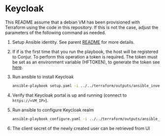 # Keycloak

This README assume that a debian VM has been provisioned with Terraform using the code in this repository. If this is not the case, adjust the parameters of the following command as needed.

1. Setup Ansible identity. See parent [README](../README.md#ansible-identity) for more details.

1. If if is the first time that you run the playbook, the host will be registered to Conjur. To perform this operation a token is required. The token must be set as an environment variable (HFTOKEN), to generate the token see [here](../README.md#integrate-ansible-with-conjur).

1. Run ansible to install Keycloak

    ```sh
    ansible-playbook setup.yaml -i ../../terraform/outputs/ansible_inventory --u debian
    ```

1. Verify that Keycloak portal is up and running (connect to `https://<VM_IP>`).

1. Run ansible to configure Keycloak realm
    ```sh
    ansible-playbook configure.yaml -i ../../terraform/outputs/ansible_inventory --u debian
    ```

1. The client secret of the newly created user can be retrieved from UI